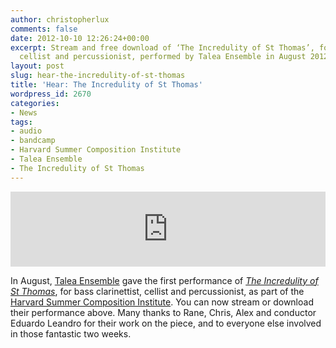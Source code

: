 ```yaml
---
author: christopherlux
comments: false
date: 2012-10-10 12:26:24+00:00
excerpt: Stream and free download of ‘The Incredulity of St Thomas’, for bass clarinettist,
  cellist and percussionist, performed by Talea Ensemble in August 2012.
layout: post
slug: hear-the-incredulity-of-st-thomas
title: 'Hear: The Incredulity of St Thomas'
wordpress_id: 2670
categories:
- News
tags:
- audio
- bandcamp
- Harvard Summer Composition Institute
- Talea Ensemble
- The Incredulity of St Thomas
---
```


<p><iframe style="border: 0; width: 100%; height: 120px;" src="https://bandcamp.com/EmbeddedPlayer/track=3176786985/size=large/bgcol=ffffff/linkcol=0687f5/tracklist=false/artwork=small/transparent=true/" seamless><a href="http://hear.chrisswithinbank.net/track/the-incredulity-of-st-thomas">The Incredulity of St Thomas by Talea Ensemble</a></iframe></p>

In August, [Talea Ensemble](http://taleaensemble.org/) gave the first performance of _[The Incredulity of St Thomas](/2012/06/the-incredulity-of-st-thomas/)_, for bass clarinettist, cellist and percussionist, as part of the [Harvard Summer Composition Institute](http://summercompositioninstitute.org). You can now stream or download their performance above. Many thanks to Rane, Chris, Alex and conductor Eduardo Leandro for their work on the piece, and to everyone else involved in those fantastic two weeks.
